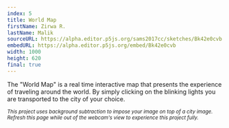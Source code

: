 ```yaml
---
index: 5
title: World Map
firstName: Zirwa R.
lastName: Malik
sourceURL: https://alpha.editor.p5js.org/sams2017cc/sketches/Bk42e0cvb
embedURL: https://alpha.editor.p5js.org/embed/Bk42e0cvb
width: 1000
height: 620
final: true
---
```


The "World Map" is a real time interactive map that presents the experience
of traveling around the world. By simply clicking on the blinking lights
you are transported to the city of your choice.

<small><i>This project uses background subtraction to impose your image on top
of a city image. Refresh this page while out of the webcam's view to
experience this project fully.</i></small>

